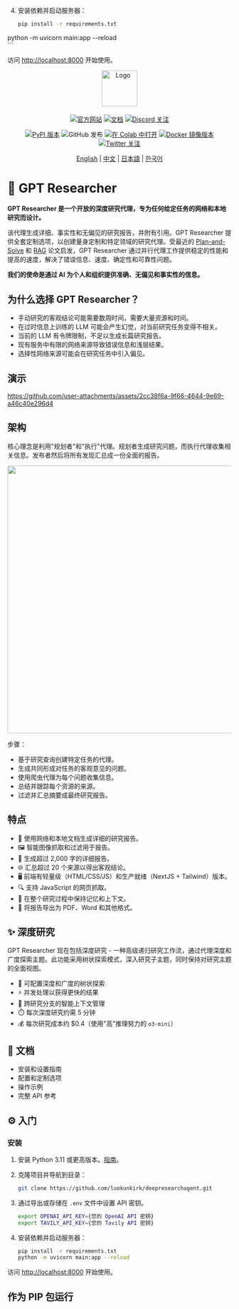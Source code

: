 
4. 安装依赖并启动服务器：

    ```bash
    pip install -r requirements.txt
  python -m uvicorn main:app --reload  
    ```

访问 [http://localhost:8000](http://localhost:8000) 开始使用。

<div align="center" id="top">

<img src="https://github.com/assafelovic/gpt-researcher/assets/13554167/20af8286-b386-44a5-9a83-3be1365139c3" alt="Logo" width="80">

####

[![官方网站](https://img.shields.io/badge/官方网站-gptr.dev-teal?style=for-the-badge&logo=world&logoColor=white&color=0891b2)](https://gptr.dev)
[![文档](https://img.shields.io/badge/文档-DOCS-f472b6?logo=googledocs&logoColor=white&style=for-the-badge)](https://docs.gptr.dev)
[![Discord 关注](https://dcbadge.vercel.app/api/server/QgZXvJAccX?style=for-the-badge&theme=clean-inverted&?compact=true)](https://discord.gg/QgZXvJAccX)

[![PyPI 版本](https://img.shields.io/pypi/v/gpt-researcher?logo=pypi&logoColor=white&style=flat)](https://badge.fury.io/py/gpt-researcher)
![GitHub 发布](https://img.shields.io/github/v/release/assafelovic/gpt-researcher?style=flat&logo=github)
[![在 Colab 中打开](https://img.shields.io/static/v1?message=Open%20in%20Colab&logo=googlecolab&labelColor=grey&color=yellow&label=%20&style=flat&logoSize=40)](https://colab.research.google.com/github/assafelovic/gpt-researcher/blob/master/docs/docs/examples/pip-run.ipynb)
[![Docker 镜像版本](https://img.shields.io/docker/v/elestio/gpt-researcher/latest?arch=amd64&style=flat&logo=docker&logoColor=white&color=1D63ED)](https://hub.docker.com/r/gptresearcher/gpt-researcher)
[![Twitter 关注](https://img.shields.io/twitter/follow/assaf_elovic?style=social)](https://twitter.com/assaf_elovic)

[English](README.md) | [中文](README-zh_CN.md) | [日本語](README-ja_JP.md) | [한국어](README-ko_KR.md)

</div>

# 🔎 GPT Researcher

**GPT Researcher 是一个开放的深度研究代理，专为任何给定任务的网络和本地研究而设计。**

该代理生成详细、事实性和无偏见的研究报告，并附有引用。GPT Researcher 提供全套定制选项，以创建量身定制和特定领域的研究代理。受最近的 [Plan-and-Solve](https://arxiv.org/abs/2305.04091) 和 [RAG](https://arxiv.org/abs/2005.11401) 论文启发，GPT Researcher 通过并行代理工作提供稳定的性能和提高的速度，解决了错误信息、速度、确定性和可靠性问题。

**我们的使命是通过 AI 为个人和组织提供准确、无偏见和事实性的信息。**

## 为什么选择 GPT Researcher？

- 手动研究的客观结论可能需要数周时间，需要大量资源和时间。
- 在过时信息上训练的 LLM 可能会产生幻觉，对当前研究任务变得不相关。
- 当前的 LLM 有令牌限制，不足以生成长篇研究报告。
- 现有服务中有限的网络来源导致错误信息和浅层结果。
- 选择性网络来源可能会在研究任务中引入偏见。

## 演示
https://github.com/user-attachments/assets/2cc38f6a-9f66-4644-9e69-a46c40e296d4

## 架构

核心理念是利用"规划者"和"执行"代理。规划者生成研究问题，而执行代理收集相关信息。发布者然后将所有发现汇总成一份全面的报告。

<div align="center">
<img align="center" height="600" src="https://github.com/assafelovic/gpt-researcher/assets/13554167/4ac896fd-63ab-4b77-9688-ff62aafcc527">
</div>

步骤：
* 基于研究查询创建特定任务的代理。
* 生成共同形成对任务的客观意见的问题。
* 使用爬虫代理为每个问题收集信息。
* 总结并跟踪每个资源的来源。
* 过滤并汇总摘要成最终研究报告。

## 特点

- 📝 使用网络和本地文档生成详细的研究报告。
- 🖼️ 智能图像抓取和过滤用于报告。
- 📜 生成超过 2,000 字的详细报告。
- 🌐 汇总超过 20 个来源以得出客观结论。
- 🖥️ 前端有轻量级（HTML/CSS/JS）和生产就绪（NextJS + Tailwind）版本。
- 🔍 支持 JavaScript 的网页抓取。
- 📂 在整个研究过程中保持记忆和上下文。
- 📄 将报告导出为 PDF、Word 和其他格式。

## ✨ 深度研究

GPT Researcher 现在包括深度研究 - 一种高级递归研究工作流，通过代理深度和广度探索主题。此功能采用树状探索模式，深入研究子主题，同时保持对研究主题的全面视图。

- 🌳 可配置深度和广度的树状探索
- ⚡️ 并发处理以获得更快的结果
- 🤝 跨研究分支的智能上下文管理
- ⏱️ 每次深度研究约需 5 分钟
- 💰 每次研究成本约 $0.4（使用"高"推理努力的 `o3-mini`）


## 📖 文档

- 安装和设置指南
- 配置和定制选项
- 操作示例
- 完整 API 参考

## ⚙️ 入门

### 安装

1. 安装 Python 3.11 或更高版本。[指南](https://www.tutorialsteacher.com/python/install-python)。
2. 克隆项目并导航到目录：

    ```bash
    git clone https://github.com/luokunkirk/deepresearchagent.git
    ```

3. 通过导出或存储在 `.env` 文件中设置 API 密钥。

    ```bash
    export OPENAI_API_KEY={您的 OpenAI API 密钥}
    export TAVILY_API_KEY={您的 Tavily API 密钥}
    ```

4. 安装依赖并启动服务器：

    ```bash
    pip install -r requirements.txt
    python -m uvicorn main:app --reload
    ```

访问 [http://localhost:8000](http://localhost:8000) 开始使用。

## 作为 PIP 包运行
